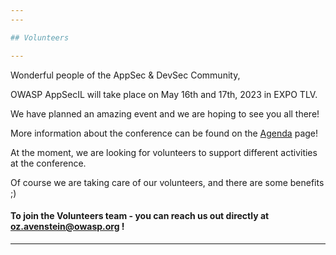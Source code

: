 ```yaml
---
---

## Volunteers

---
```


Wonderful people of the AppSec & DevSec Community,

OWASP AppSecIL will take place on May 16th and 17th, 2023 in EXPO TLV.

We have planned an amazing event and we are hoping to see you all there!

More information about the conference can be found on the [Agenda](Agenda) page!

At the moment, we are looking for volunteers to support different activities at the conference.

Of course we are taking care of our volunteers, and there are some benefits ;)








#### To join the Volunteers team - you can reach us out directly at oz.avenstein@owasp.org !






---
